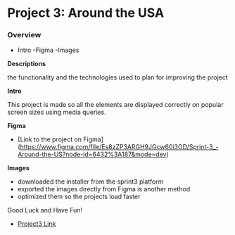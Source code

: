 # Project 3: Around the USA

### Overview

- Intro
  -Figma
  -Images

**Descriptions**

the functionality and the technologies used to plan for improving the project

**Intro**

This project is made so all the elements are displayed correctly on popular screen sizes using media queries.

**Figma**

- [Link to the project on Figma] (https://www.figma.com/file/Es8zZP3ARGH9JGcw60i3OD/Sprint-3_-Around-the-US?node-id=6432%3A187&mode=dev)

**Images**

- downloaded the installer from the sprint3 platform
- exported the images directly from Figma is another method
- optimized them so the projects load faster

Good Luck and Have Fun!

- [Project3 Link](https://github.com/JohnPlamoottil/se_project_aroundtheus.git)
